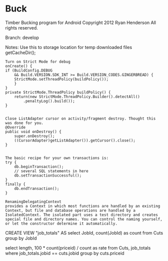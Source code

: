 Buck
============
Timber Bucking program for Android
Copyright 2012 Ryan Henderson All rights reserved.

Branch: develop 

Notes:
	Use this to storage location for temp downloaded files
	getCacheDir();

		
	Turn on Strict Mode for debug
	onCreate() {
	if (BuildConfig.DEBUG
		&& Build.VERSION.SDK_INT >= Build.VERSION_CODES.GINGERBREAD) {
		StrictMode.setThreadPolicy(buildPolicy());
		}
	}
	private StrictMode.ThreadPolicy buildPolicy() {
		return(new StrictMode.ThreadPolicy.Builder().detectAll()
			.penaltyLog().build());
	}
	
	
	Close ListAdapter cursor on activity/fragment destroy. Thought this was done for you.
	@Override
	public void onDestroy() {
		super.onDestroy();
		((CursorAdapter)getListAdapter()).getCursor().close();
	}
	
	
	The basic recipe for your own transactions is:
	try {
		db.beginTransaction();
		// several SQL statements in here
		db.setTransactionSuccessful();
	}
	finally {
		db.endTransaction();
	}

	RenamingDelegatingContext 
	provides a Context in which most functions are handled by an existing Context, but file and database operations are handled by a IsolatedContext. The isolated part uses a test directory and creates special file and directory names. You can control the naming yourself, or let the constructor determine it automatically.

CREATE VIEW "job_totals" AS
select JobId, count(JobId) as count from Cuts group by JobId

select length, 100 * count(priceid) / count as rate from Cuts, job_totals where job_totals.jobid == cuts.jobid group by cuts.priceid

